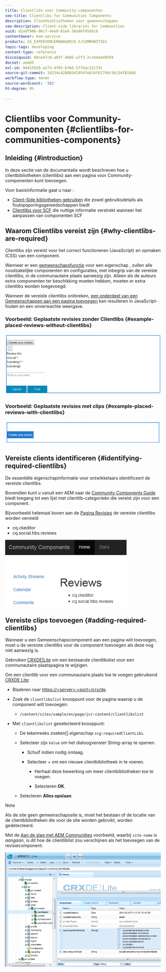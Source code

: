 ```yaml
---
title: Clientlibs voor Community-componenten
seo-title: Clientlibs for Communities Components
description: Clientbibliotheken voor gemeenschappen
seo-description: Client-side libraries for Communities
uuid: d2a9f986-96cf-4ee8-81e6-36a96f45ddcb
contentOwner: msm-service
products: SG_EXPERIENCEMANAGER/6.5/COMMUNITIES
topic-tags: developing
content-type: reference
discoiquuid: 68ce47c8-a03f-40d6-a7f3-2cc64aee0594
docset: aem65
exl-id: 94415926-a273-4f03-b7b6-57fdac12c741
source-git-commit: 1d334c42088342954feb34f6179dc5b134f81bb8
workflow-type: tm+mt
source-wordcount: '382'
ht-degree: 0%

---
```


# Clientlibs voor Community-componenten {#clientlibs-for-communities-components}

## Inleiding {#introduction}

In deze sectie van de documentatie wordt beschreven hoe u clientbibliotheken (clientlibs) aan een pagina voor Community-componenten kunt toevoegen.

Voor basisinformatie gaat u naar :

* [Client-Side bibliotheken gebruiken](/help/sites-developing/clientlibs.md) die zowel gebruiksdetails als foutopsporingsgereedschappen biedt
* [Clientlibs voor SCF](/help/communities/client-customize.md#clientlibs) die nuttige informatie verstrekt wanneer het aanpassen van componenten SCF


## Waarom Clientlibs vereist zijn {#why-clientlibs-are-required}

Clientlibs zijn vereist voor het correct functioneren (JavaScript) en opmaken (CSS) van een component.

Wanneer er een [gemeenschapsfunctie](/help/communities/functions.md) voor een eigenschap , zullen alle noodzakelijke componenten en configuraties, met inbegrip van de vereiste clientlibs, in de communautaire plaats aanwezig zijn. Alleen als de auteurs extra componenten ter beschikking moeten hebben, moeten er extra clientlibs worden toegevoegd.

Wanneer de vereiste clientlibs ontbreken, [een onderdeel van een Gemeenschappen aan een pagina toevoegen](/help/communities/author-communities.md) kan resulteren in JavaScript-fouten en een onverwachte weergave.

### Voorbeeld: Geplaatste revisies zonder Clientlibs {#example-placed-reviews-without-clientlibs}

![geplaatste revisies](assets/placed-reviews.png)

### Voorbeeld: Geplaatste revisies met clips {#example-placed-reviews-with-clientlibs}

![revisies-clientlibs](assets/reviews-clientlibs.png)

## Vereiste clients identificeren {#identifying-required-clientlibs}

De essentiële eigenschapinformatie voor ontwikkelaars identificeert de vereiste clientlibs.

Bovendien kunt u vanuit een AEM naar de [Community Components Guide](/help/communities/components-guide.md) biedt toegang tot een lijst met clientlib-categorieën die vereist zijn voor een component.

Bijvoorbeeld helemaal boven aan de [Pagina Revisies](https://localhost:4502/content/community-components/en/reviews.html) de vereiste clientlibs worden vermeld

* cq.ckeditor
* cq.social.hbs.reviews

![clientlibs-reviews](assets/clientlibs-reviews.png)

## Vereiste clips toevoegen {#adding-required-clientlibs}

Wanneer u een Gemeenschapscomponent aan een pagina wilt toevoegen, moet u de vereiste clientlibs voor de component toevoegen als deze nog niet aanwezig is.

Gebruiken [CRXDE|Lite](#using-crxde-lite) om een bestaande clientlibslist voor een communautaire plaatspagina te wijzigen.

Om een clientlib voor een communautaire plaats toe te voegen gebruikend [CRXDE Lite](/help/sites-developing/developing-with-crxde-lite.md):

* Bladeren naar [https://&lt;server>:&lt;port>/crx/de](https://localhost:4502/crx/de).
* Zoek de `clientlibslist` knooppunt voor de pagina waarop u de component wilt toevoegen:

   * `/content/sites/sample/en/page/jcr:content/clientlibslist`

* Met `clientlibslist` geselecteerd knooppunt:

   * De tekenreeks zoeken[] eigenschap `scg:requiredClientLibs`.
   * Selecteer zijn `Value` om het dialoogvenster String-array te openen.

      * Schuif indien nodig omlaag.
      * Selecteer + om een nieuwe clientbibliotheek in te voeren.

         * Herhaal deze bewerking om meer clientbibliotheken toe te voegen.

         * Selecteren **OK**.
   * Selecteren **Alles opslaan**.


>[!NOTE]
>
>Als de site geen gemeenschapssite is, moet het bestaan of de locatie van de clientbibliotheken die voor de site worden gebruikt, worden gedetecteerd.

Met de [Aan de slag met AEM Communities](/help/communities/getting-started.md) voorbeeld, waarbij `site-name` is *aangaan*, is dit hoe de clientliblist zou verschijnen als het toevoegen van de revisiecomponent:

![revisie-component](assets/review-component.png)
